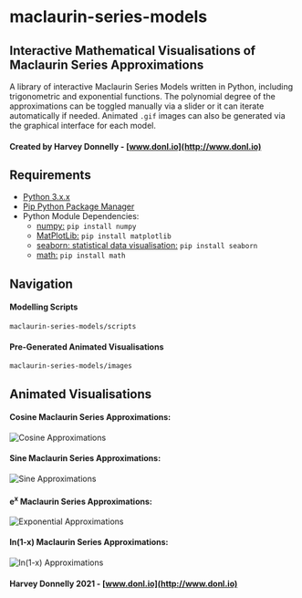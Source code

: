 # maclaurin-series-models
## Interactive Mathematical Visualisations of Maclaurin Series Approximations

A library of interactive Maclaurin Series Models written in Python, including trigonometric and exponential functions. The polynomial degree of the approximations can be toggled manually via a slider or it can iterate automatically if needed. Animated ```.gif``` images can also be generated via the graphical interface for each model.

#### Created by Harvey Donnelly - [www.donl.io](http://www.donl.io)

## Requirements

* [Python 3.x.x](https://www.python.org/downloads/)
* [Pip Python Package Manager](https://pip.pypa.io/en/stable/reference/pip_install/)
* Python Module Dependencies:
  * [numpy:](https://numpy.org) ```pip install numpy```
  * [MatPlotLib:](https://matplotlib.org) ```pip install matplotlib```
  * [seaborn: statistical data visualisation:](https://seaborn.pydata.org) ```pip install seaborn```
  * [math:](https://docs.python.org/3/library/math.html) ```pip install math```

## Navigation
#### Modelling Scripts
```maclaurin-series-models/scripts```
#### Pre-Generated Animated Visualisations
```maclaurin-series-models/images```

## Animated Visualisations
#### Cosine Maclaurin Series Approximations:
![Cosine Approximations](/images/cosineApproximations.gif)

#### Sine Maclaurin Series Approximations:
![Sine Approximations](/images/sineApproximations.gif)

#### e<sup>x</sup> Maclaurin Series Approximations:
![Exponential Approximations](/images/esponentialApproximations.gif)

#### ln(1-x) Maclaurin Series Approximations:
![ln(1-x) Approximations](/images/lnApproximations.gif)

#### Harvey Donnelly 2021 - [www.donl.io](http://www.donl.io)
